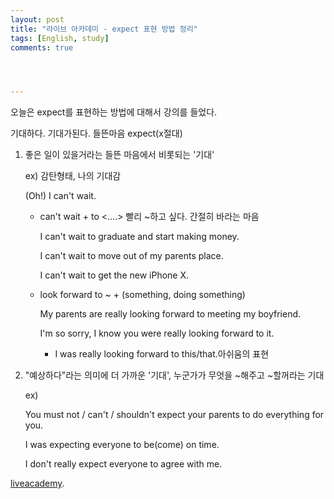```yaml
---
layout: post
title: "라이브 아카데미 - expect 표현 방법 정리"
tags: [English, study]
comments: true




---
```


오늘은 expect를 표현하는 방법에 대해서 강의를 들었다.



기대하다. 기대가된다. 들뜬마음 expect(x절대)

1. 좋은 일이 있을거라는 들뜬 마음에서 비롯되는 '기대'

   ex) 감탄형태, 나의 기대감

   (Oh!) I can't wait.

   - can't wait + to <....>  빨리 ~하고 싶다. 간절히 바라는 마음

     I can't wait to graduate and start making money.

     I can't wait to move out of my parents place.

     I can't wait to get the new iPhone X.

   - look forward to ~ + (something, doing something)

     My parents are really looking forward to meeting my boyfriend.

     I'm so sorry, I know you were really looking forward to it.

     * I was really looking forward to this/that.아쉬움의 표현

2. "예상하다"라는 의미에 더 가까운 '기대', 누군가가 무엇을 ~해주고 ~할꺼라는 기대

   ex)

   You must not / can't / shouldn't expect your parents to do everything for you.

   I was expecting everyone to be(come) on time.

   I don't really expect everyone to agree with me.


[liveacademy](https://www.youtube.com/watch?v=VQedahDGPJ0&t=215s).



